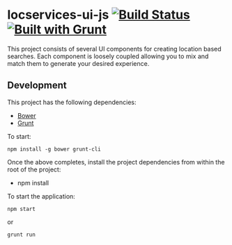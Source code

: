 # locservices-ui-js [![Build Status](https://travis-ci.org/BBC-Location-Services/locservices-ui-js.svg)](https://travis-ci.org/BBC-Location-Services/locservices-ui-js) [![Built with Grunt](https://cdn.gruntjs.com/builtwith.png)](http://gruntjs.com/)

This project consists of several UI components for creating location based searches.  Each component is loosely coupled allowing you to mix and match them to generate your desired experience.

## Development

This project has the following dependencies:

* [Bower](http://bower.io/)
* [Grunt](http://gruntjs.com)

To start:

```
npm install -g bower grunt-cli
```

Once the above completes, install the project dependencies from within the root of the project:

* npm install

To start the application:

```
npm start
```

or

```
grunt run
```
